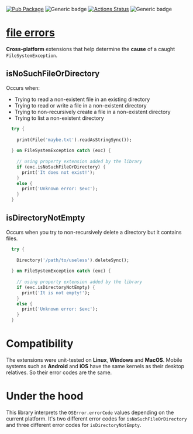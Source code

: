 [![Pub Package](https://img.shields.io/pub/v/file_errors.svg)](https://pub.dev/packages/file_errors)
![Generic badge](https://img.shields.io/badge/status-it_works-ok.svg)
[![Actions Status](https://github.com/rtmigo/file_errors/workflows/unittest/badge.svg?branch=master)](https://github.com/rtmigo/file_errors/actions)
![Generic badge](https://img.shields.io/badge/testing_on-Win_|_Mac_|_Linux-blue.svg)

# [file errors](https://github.com/rtmigo/file_errors)

**Cross-platform** extensions that help determine the **cause** of a caught `FileSystemException`.

## isNoSuchFileOrDirectory

Occurs when:
- Trying to read a non-existent file in an existing directory
- Trying to read or write a file in a non-existent directory
- Trying to non-recursively create a file in a non-existent directory
- Trying to list a non-existent directory

``` dart
  try {
    
    print(File('maybe.txt').readAsStringSync());
    
  } on FileSystemException catch (exc) {
    
    // using property extension added by the library
    if (exc.isNoSuchFileOrDirectory) { 
      print('It does not exist!');
    }
    else {
      print('Unknown error: $exc');
    }
  }
```

## isDirectoryNotEmpty

Occurs when you try to non-recursively delete a directory but it contains files.

``` dart
  try {
    
    Directory('/path/to/useless').deleteSync();
    
  } on FileSystemException catch (exc) {
    
    // using property extension added by the library
    if (exc.isDirectoryNotEmpty) {
      print('It is not empty!');
    }
    else {
      print('Unknown error: $exc');
    }
  }
```

# Compatibility 

The extensions were unit-tested on **Linux**, **Windows** and **MacOS**. 
Mobile systems such as **Android** and **iOS** have the same kernels 
as their desktop relatives. So their error codes are the same.

# Under the hood

This library interprets the `OSError.errorCode` values depending on the
current platform. It's two different error codes for `isNoSuchFileOrDirectory` 
and three different error codes for `isDirectoryNotEmpty`. 